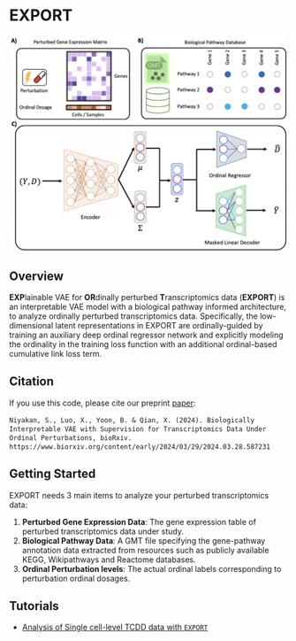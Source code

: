 # EXPORT
![GitHub Logo](/Miscel/Fig1.png)
## Overview
**EXP**lainable VAE for **OR**dinally perturbed **T**ranscriptomics data (**EXPORT**) is  an interpretable VAE model with a
biological pathway informed architecture, to analyze ordinally perturbed transcriptomics data. Specifically, the low-dimensional latent representations in EXPORT are
ordinally-guided by training an auxiliary deep ordinal regressor network and explicitly modeling the ordinality in the training loss function with an additional ordinal-based
cumulative link loss term.

## Citation

If you use this code, please cite our preprint [paper](https://www.biorxiv.org/content/10.1101/2024.03.28.587231v1):

```
Niyakan, S., Luo, X., Yoon, B. & Qian, X. (2024). Biologically Interpretable VAE with Supervision for Transcriptomics Data Under Ordinal Perturbations, bioRxiv. https://www.biorxiv.org/content/early/2024/03/29/2024.03.28.587231
```
## Getting Started
EXPORT needs 3 main items to analyze your perturbed transcriptomics data:

1.  **Perturbed Gene Expression Data**: The gene expression table of perturbed transcriptomics data under study.
1.  **Biological Pathway Data**: A GMT file specifying the gene-pathway annotation data extracted from resources such as publicly available KEGG, Wikipathways and Reactome databases.
1.  **Ordinal Perturbation levels**: The actual ordinal labels corresponding to perturbation ordinal dosages. 


## Tutorials
- [Analysis of Single cell-level TCDD data with `EXPORT`](https://github.com/namini94/EXPORT/blob/main/Tutorials/TCDD/TCDD.md)



